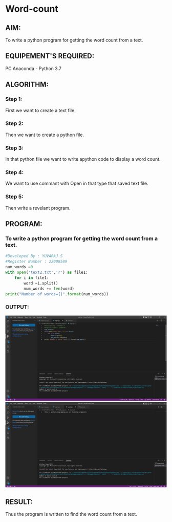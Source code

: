 # Word-count
## AIM:
To write a python program for getting the word count from a text.
## EQUIPEMENT'S REQUIRED: 
PC
Anaconda - Python 3.7
## ALGORITHM: 
### Step 1:
First we want to create a text file.
### Step 2: 
Then we want to create a python file. 
### Step 3: 
In that python file we want to write apython code to display
a word count.
### Step 4:  
We want to use commant with Open in that type that saved text file.
### Step 5: 
Then write a revelant program.

## PROGRAM:
### To write a python program for getting the word count from a text.
```python
#Developed By : YUVARAJ.S
#Register Number : 22008589
num_words =0
with open('text2.txt','r') as file1:
    for i in file1:
        word =i.split()
        num_words += len(word)
print("Number of words={}".format(num_words))
```
### OUTPUT:
![output](./5a%201.jpeg)
![output](./5a%202.jpeg)


## RESULT:
Thus the program is written to find the word count from a text.
